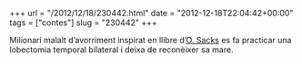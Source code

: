 +++
url = "/2012/12/18/230442.html"
date = "2012-12-18T22:04:42+00:00"
tags = ["contes"]
slug = "230442"
+++

Milionari malalt d’avorriment inspirat en llibre d’[O. Sacks](http://en.wikipedia.org/wiki/Oliver_Sacks) es fa practicar una lobectomia temporal bilateral i deixa de reconèixer sa mare.
